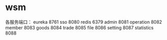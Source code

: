 # wsm
各服务端口：
eureka      8761
sso     	8080
redis   	6379
admin		8081
operation   8082
member      8083
goods       8084
trade       8085
file        8086
setting     8087
statistics  8088